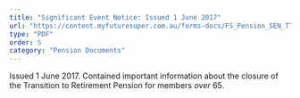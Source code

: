 ```yaml
---
title: "Significant Event Notice: Issued 1 June 2017"
url: "https://content.myfuturesuper.com.au/forms-docs/FS_Pension_SEN_TTR_closure_over_65_1_June_2017.pdf"
type: "PDF"
order: 5
category: "Pension Documents"
---
```


Issued 1 June 2017. Contained important information about the closure of the Transition to Retirement Pension for members _over_ 65.
